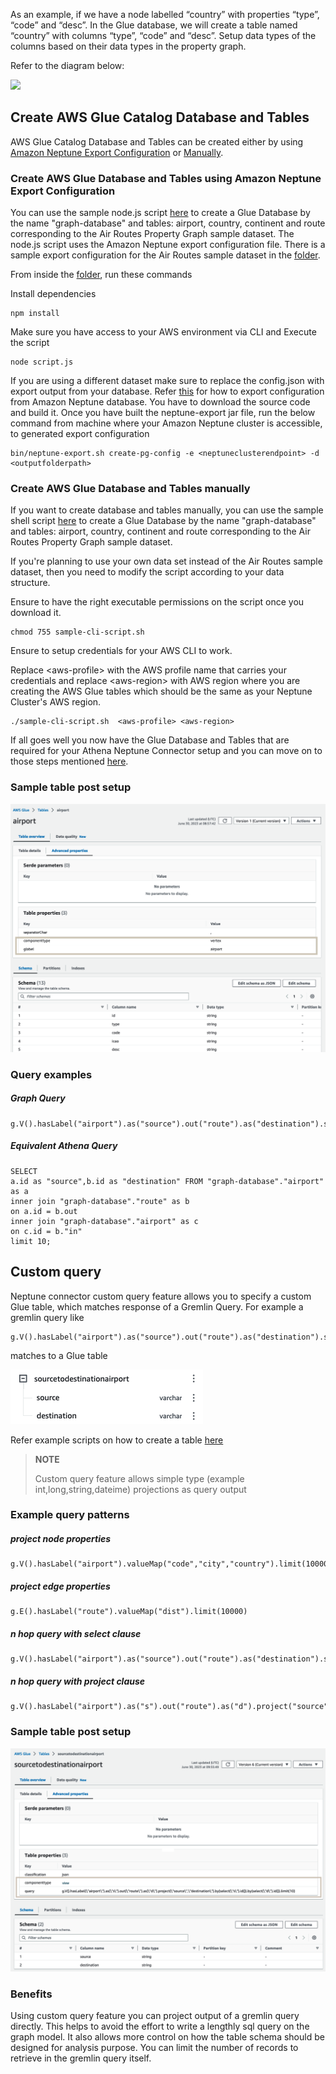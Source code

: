 As an example, if we have a node labelled “country” with properties “type”, “code” and “desc”.  In the Glue database, we will create a table named “country” with columns “type”, “code” and “desc”. Setup data types of the columns based on their data types in the property graph. 

Refer to the diagram below:

![](./assets/connector-propertygraph.png)

## Create AWS Glue Catalog Database and Tables

AWS Glue Catalog Database and Tables can be created either by using [Amazon Neptune Export Configuration](#create-aws-glue-database-and-tables-using-amazon-neptune-export-configuration) or [Manually](#create-aws-glue-database-and-tables-manually). 

### Create AWS Glue Database and Tables using Amazon Neptune Export Configuration

You can use the sample node.js script [here](./automation/script.js) to create a Glue Database by the name "graph-database" and tables: airport, country, continent and route corresponding to the Air Routes Property Graph sample dataset. The node.js script uses the Amazon Neptune export configuration file. There is a sample export configuration for the Air Routes sample dataset in the [folder](./automation).

From inside the [folder](./automation), run these commands

Install dependencies

```
npm install
```

Make sure you have access to your AWS environment via CLI and Execute the script

```
node script.js

```
If you are using a different dataset make sure to replace the config.json with export output from your database. Refer [this](https://github.com/awslabs/amazon-neptune-tools/tree/master/neptune-export) for how to export configuration from Amazon Neptune database.  You have to download the source code and build it. Once you have built the neptune-export jar file, run the below command from machine where your Amazon Neptune cluster is accessible, to generated export configuration

```
bin/neptune-export.sh create-pg-config -e <neptuneclusterendpoint> -d <outputfolderpath>

```

### Create AWS Glue Database and Tables manually


If you want to create database and tables manually, you can use the sample shell script [here](./manual/sample-cli-script.sh) to create a Glue Database by the name "graph-database" and tables: airport, country, continent and route  corresponding to the Air Routes Property Graph sample dataset. 

If you're planning to use your own data set instead of the Air Routes sample dataset, then you need to modify the script according to your data structure. 

Ensure to have the right executable permissions on the script once you download it.

```
chmod 755 sample-cli-script.sh
```
Ensure to setup credentials for your AWS CLI to work.

Replace &lt;aws-profile> with the AWS profile name that carries your credentials and replace &lt;aws-region> with AWS region where you are creating the AWS Glue tables which should be the same as your Neptune Cluster's AWS region.

```
./sample-cli-script.sh  <aws-profile> <aws-region>
```


If all goes well you now have the Glue Database and Tables that are required for your Athena Neptune Connector setup and you can move on to those steps mentioned [here](../neptune-connector-setup/).

### Sample table post setup

![](./assets/table.png)

### Query examples

##### Graph Query

```
g.V().hasLabel("airport").as("source").out("route").as("destination").select("source","destination").by(id()).limit(10)
```

#####  Equivalent Athena Query
```
SELECT 
a.id as "source",b.id as "destination" FROM "graph-database"."airport" as a 
inner join "graph-database"."route" as b 
on a.id = b.out
inner join "graph-database"."airport" as c 
on c.id = b."in"
limit 10;
```

## Custom query

Neptune connector custom query feature allows you to specify a custom Glue table, which matches response of a Gremlin Query. For example a gremlin query like 

```
g.V().hasLabel("airport").as("source").out("route").as("destination").select("source","destination").by(id()).limit(10)

```

matches to a Glue table 

![](./assets/customquery-exampletable.png)

Refer example scripts on how to create a table [here](./manual/sample-cli-script.sh)

> **NOTE**
>
> Custom query feature allows simple type (example int,long,string,dateime) projections as query output


### Example query patterns 

##### project node properties

```
g.V().hasLabel("airport").valueMap("code","city","country").limit(10000)
```

##### project edge properties

```
g.E().hasLabel("route").valueMap("dist").limit(10000)
```

##### n hop query with select clause

```
g.V().hasLabel("airport").as("source").out("route").as("destination").select("source","destination").by("code").limit(10)

```

##### n hop query with project clause
```
g.V().hasLabel("airport").as("s").out("route").as("d").project("source","destination").by(select("s").id()).by(select("d").id()).limit(10)

```

### Sample table post setup

![](./assets/customtable.png)

###  Benefits

Using custom query feature you can project output of a gremlin query directly. This helps to avoid the effort to write a lengthly sql query on the graph model. It also allows more control on how the table schema should be designed for analysis purpose. You can limit the number of records to retrieve in the gremlin query itself.


